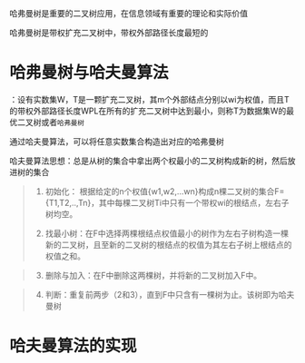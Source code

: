 哈弗曼树是重要的二叉树应用，在信息领域有重要的理论和实际价值

哈弗曼树是带权扩充二叉树中，带权外部路径长度最短的

# 哈弗曼树与哈夫曼算法

：设有实数集W，T是一颗扩充二叉树，其m个外部结点分别以wi为权值，而且T的带权外部路径长度WPL在所有的扩充二叉树中达到最小，则称T为数据集W的最优二叉树或者`哈弗曼树`

通过哈夫曼算法，可以将任意实数集合构造出对应的哈弗曼树

哈夫曼算法思想：总是从树的集合中拿出两个权最小的二叉树构成新的树，然后放进树的集合

> 1. 初始化： 根据给定的n个权值{w1,w2,…wn}构成n棵二叉树的集合F={T1,T2,..,Tn}，其中每棵二叉树Ti中只有一个带权wi的根结点，左右子树均空。
> 
> 2. 找最小树：在F中选择两棵根结点权值最小的树作为左右子树构造一棵新的二叉树，且至新的二叉树的根结点的权值为其左右子树上根结点的权值之和。

> 3. 删除与加入：在F中删除这两棵树，并将新的二叉树加入F中。

> 4. 判断：重复前两步（2和3），直到F中只含有一棵树为止。该树即为哈夫曼树

# 哈夫曼算法的实现
